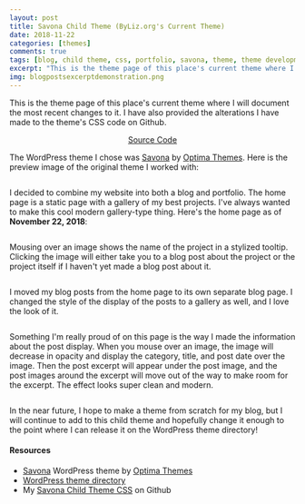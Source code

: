 ```yaml
---
layout: post
title: Savona Child Theme (ByLiz.org's Current Theme)
date: 2018-11-22
categories: [themes]
comments: true
tags: [blog, child theme, css, portfolio, savona, theme, theme development, web design, web development, wordpress themes]
excerpt: "This is the theme page of this place's current theme where I will document the most recent changes to it. I have also provided the alterations I have made to the theme's CSS code on Github."
img: blogpostsexcerptdemonstration.png
---
```


<p><first-letter>T</first-letter>his is the theme page of this place's current theme where I will document the most recent changes to it. I have also provided the alterations I have made to the theme's CSS code on Github.</p>

<p style="text-align:center"><a href="https://github.com/lizberberena/personal-savona-child-theme" target="_blank">Source Code</a></p>

<p>The WordPress theme I chose was <a href="https://wordpress.org/themes/savona/" target="_blank">Savona</a> by <a href="https://optimathemes.com/" target="_blank">Optima Themes</a>. Here is the preview image of the original theme I worked with:</p>

<img src="{{ site.url }}/img/savonaoriginal.png" alt="" class="img-fluid"/>

<p>I decided to combine my website into both a blog and portfolio. The home page is a static page with a gallery of my best projects. I've always wanted to make this cool modern gallery-type thing. Here's the home page as of <strong>November 22, 2018</strong>:</p>

<img src="{{ site.url }}/img/cssbylizorg.png" alt="" class="img-fluid"/>

<p>Mousing over an image shows the name of the project in a stylized tooltip. Clicking the image will either take you to a blog post about the project or the project itself if I haven't yet made a blog post about it.</p>

<img src="{{ site.url }}/img/blog.png" alt="" class="img-fluid"/>

<p>I moved my blog posts from the home page to its own separate blog page. I changed the style of the display of the posts to a gallery as well, and I love the look of it.</p>

<img src="{{ site.url }}/img/cssbylizorg2.png" alt="" class="img-fluid"/>

<p>Something I'm really proud of on this page is the way I made the information about the post display. When you mouse over an image, the image will decrease in opacity and display the category, title, and post date over the image. Then the post excerpt will appear under the post image, and the post images around the excerpt will move out of the way to make room for the excerpt. The effect looks super clean and modern.</p>

<img src="{{ site.url }}/img/blogpostsexcerptdemonstration.png" alt="" class="img-fluid"/>

<p>In the near future, I hope to make a theme from scratch for my blog, but I will continue to add to this child theme and hopefully change it enough to the point where I can release it on the WordPress theme directory!</p>

<h4>Resources</h4>

<ul>
	<li><a href="https://wordpress.org/themes/savona/" target="_blank">Savona</a> WordPress theme by <a href="https://optimathemes.com/" target="_blank">Optima Themes</a></li><li><a href="http://wordpress.org/themes" target="_blank">WordPress theme directory</a></li>
	<li>My <a href="https://github.com/lizberberena/personal-savona-child-theme" target="_blank">Savona Child Theme CSS</a> on Github</li>
</ul>
